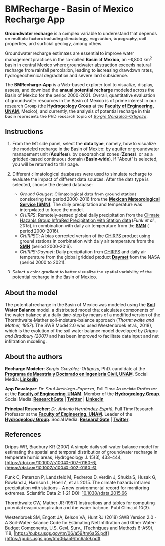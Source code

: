 # BMRecharge - Basin of Mexico Recharge App

**Groundwater recharge** is a complex variable to underestand that depends on multiple factors including climatology, vegetation, topography, soil properties, and surficial geology, among others.

Groundwater recharge estimates are essential to improve water management practices in the so-called **Basin of Mexico**, an ~8,800 km$^{2}$ basin in central Mexico where groundwater abstraction exceeds natural recharge from rainfall percolation, leading to increasing drawdown rates, hydrogeochemical degradation and severe land subsidence.

The **BMRecharge-App** is a Web-based explorer tool to visualize, display, assess, and download the **annual potential recharge** modeled across the Basin of Mexico for the period 2000-2021. Overall, quantitative evaluation of groundwater resources in the Basin of Mexico is of prime interest in our research Group (the **Hydrogeology Group** at the [**Faculty of Engineering, UNAM**](https://www.ingenieria.unam.mx/index.php), Mexico), and currently, the analysis of potential recharge in this basin represents the PhD research topic of [*Sergio Gonzalez-Ortigoza*](https://www.linkedin.com/in/sergio-gonzalez-ortigoza-47a97024a/). 


## Instructions

1. From the left side panel, select the **data type**, namely, how to visualize the modeled recharge in the Basin of Mexico: by aquifer or groundwater management unit (**Aquifers**), by geographical zones (**Zones**), or as a gridded-based continuous domain (**Basin-wide**). If "About" is selected, you will be returned to this page.

2. Different climatological databases were used to simulate recharge to evaluate the impact of different data sources. After the data type is selected, choose the desired database:

    - *Ground Gauges*: Climatological data from ground stations considering the period 2000-2016 from the [**Mexican Meteorological Service (SMN)**](https://smn.conagua.gob.mx/es/climatologia/informacion-climatologica/informacion-estadistica-climatologica). The daily precipitation and temperature was interpolated to force the model.
    - *CHIRPS*: Remotely-sensed global daily precipitation from the [Climate Hazards Group InfraRed Precipitation with Station data](https://www.chc.ucsb.edu/data/chirps) (*Funk et al., 2015*), in combination with daily air temperature from the [**SMN**](https://smn.conagua.gob.mx/es/climatologia/informacion-climatologica/informacion-estadistica-climatologica) ( period 2000-2016).
    - *CHIRPSC*: A bias corrected version of the [CHIRPS](https://www.chc.ucsb.edu/data/chirps) product using ground stations in combination with daily air temperature from the [**SMN**](https://smn.conagua.gob.mx/es/climatologia/informacion-climatologica/informacion-estadistica-climatologica) (period 2000-2016).
    - *CHIRPS-Daymet*: Daily precipitation from [CHIRPS](https://www.chc.ucsb.edu/data/chirps) and daily air temperature from the global gridded product [**Daymet**](https://daymet.ornl.gov/) from the NASA (period 2000 to 2021).

3. Select a color gradient to better visualize the spatial variability of the potential recharge in the Basin of Mexico.


## About the model

The potential recharge in the Basin of Mexico was modeled using the [**Soil Water Balance**](https://www.usgs.gov/centers/upper-midwest-water-science-center/science/soil-water-balance-swb-modified-thornthwaite#overview) model, a distributed model that calculates components of the water balance at a daily time-step by means of a modified version of the Thornthwaite-Mather soil-moisture-balance approach (*Thornthwaite and Mather, 1957*). The SWB Model 2.0 was used (Westenbroek et al., 2018), which is the evolution of the soil water balance model developed by *Dripps and Bradbury (2007)* and has been improved to facilitate data input and net infiltration modeling.


## About the authors

**Recharge Modeler**: *Sergio González-Ortigoza*, PhD. candidate at the [**Programa de Maestria y Doctorado en Ingenieria Civil, UNAM**](http://ingen.posgrado.unam.mx/). Social Media: [**LinkedIn**](https://www.linkedin.com/in/sergio-gonzalez-ortigoza-47a97024a/)

**App Developer**: *Dr. Saul Arciniega-Esparza*, Full Time Associate Professor at the [**Faculty of Engineering, UNAM**](https://www.ingenieria.unam.mx/index.php). Member of the [**Hydrogeology Group**](https://www.ingenieria.unam.mx/hydrogeology/). Social Media: [**ResearchGate**](https://www.researchgate.net/profile/Saul-Arciniega-Esparza) | [**Twitter**](https://twitter.com/zaul_arciniega) | [**LinkedIn**](https://www.linkedin.com/in/saularciniegaesparza/)

**Principal Researcher**: *Dr. Antonio Hernández-Espriú*, Full Time Research Professor at the [**Faculty of Engineering, UNAM**](https://www.ingenieria.unam.mx/index.php). Leader of the [**Hydrogeology Group**](https://www.ingenieria.unam.mx/hydrogeology/). Social Media: [**ResearchGate**](https://www.researchgate.net/profile/Antonio-Hernandez-Espriu) | [**Twitter**](https://twitter.com/hydrogeologymx).


## References

Dripps WR, Bradbury KR (2007) A simple daily soil-water balance model for estimating the spatial and temporal distribution of groundwater recharge in temperate humid areas, Hydrogeology J. 15(3), 433–444, [https://doi.org/10.1007/s10040-007-0160-6](https://doi.org/10.1007/s10040-007-0160-6)

Funk C, Peterson P, Landsfeld M, Pedreros D, Verdin J, Shukla S, Husak G, Rowland J, Harrison L, Hoell A, et al. 2015. The climate hazards infrared precipitation with stations - A new environmental record for monitoring extremes. Scientific Data 2: 1–21 DOI: [10.1038/sdata.2015.66](https://www.nature.com/articles/sdata201566)

Thornthwaite CW, Mather JR (1957) Instructions and tables for computing potential evapotranspiration and the water balance. Publ Climatol 10(3).

Westenbroek SM, Engott JA, Kelson VA, Hunt RJ (2018) SWB Version 2.0 - A Soil-Water-Balance Code for Estimating Net Infiltration and Other Water-Budget Components, U.S. Geol. Surv., (Techniques and Methods 6-A59), 118, [https://pubs.usgs.gov/tm/06/a59/tm6a59.pdf](https://pubs.usgs.gov/tm/06/a59/tm6a59.pdf)

